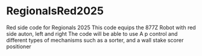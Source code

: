 # RegionalsRed2025
Red side code for Regionals 2025
This code equips the 877Z Robot with red side auton, left and right
The code will be able to use A p control and different types of mechanisms such as a sorter, and a wall stake scorer positioner
